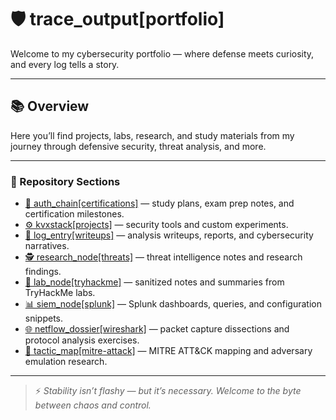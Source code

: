 # 🛡️ trace_output[portfolio]

Welcome to my cybersecurity portfolio — where defense meets curiosity, and every log tells a story.

---

## 📚 Overview

Here you’ll find projects, labs, research, and study materials from my journey through defensive security, threat analysis, and more.

---

### 📂 Repository Sections

- [🔐 auth_chain[certifications]](./auth_chain[certifications]) — study plans, exam prep notes, and certification milestones.
- [⚙️ kvxstack[projects]](./kvxstack[projects]) — security tools and custom experiments.
- [📝 log_entry[writeups]](./log_entry[writeups]) — analysis writeups, reports, and cybersecurity narratives.
- [🕵️ research_node[threats]](./research_node[threats]) — threat intelligence notes and research findings.
- [🧪 lab_node[tryhackme]](./lab_node[tryhackme]) — sanitized notes and summaries from TryHackMe labs.
- [📊 siem_node[splunk]](./siem_node[splunk]) — Splunk dashboards, queries, and configuration snippets.
- [🌐 netflow_dossier[wireshark]](./netflow_dossier[wireshark]) — packet capture dissections and protocol analysis exercises.
- [🎯 tactic_map[mitre-attack]](./tactic_map[mitre-attack]) — MITRE ATT&CK mapping and adversary emulation research.

---

> ⚡ *Stability isn’t flashy — but it’s necessary. Welcome to the byte between chaos and control.*
